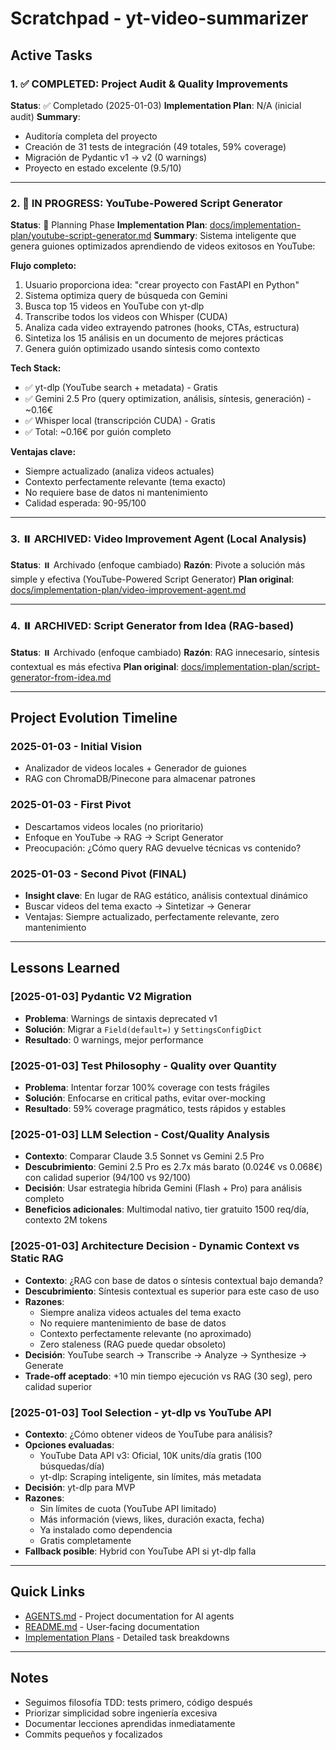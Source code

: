# Scratchpad - yt-video-summarizer

## Active Tasks

### 1. ✅ COMPLETED: Project Audit & Quality Improvements
**Status**: ✅ Completado (2025-01-03)
**Implementation Plan**: N/A (inicial audit)
**Summary**:
- Auditoría completa del proyecto
- Creación de 31 tests de integración (49 totales, 59% coverage)
- Migración de Pydantic v1 → v2 (0 warnings)
- Proyecto en estado excelente (9.5/10)

---

### 2. 🔄 IN PROGRESS: YouTube-Powered Script Generator
**Status**: 🔄 Planning Phase
**Implementation Plan**: [docs/implementation-plan/youtube-script-generator.md](./implementation-plan/youtube-script-generator.md)
**Summary**:
Sistema inteligente que genera guiones optimizados aprendiendo de videos exitosos en YouTube:

**Flujo completo:**
1. Usuario proporciona idea: "crear proyecto con FastAPI en Python"
2. Sistema optimiza query de búsqueda con Gemini
3. Busca top 15 videos en YouTube con yt-dlp
4. Transcribe todos los videos con Whisper (CUDA)
5. Analiza cada video extrayendo patrones (hooks, CTAs, estructura)
6. Sintetiza los 15 análisis en un documento de mejores prácticas
7. Genera guión optimizado usando síntesis como contexto

**Tech Stack:**
- ✅ yt-dlp (YouTube search + metadata) - Gratis
- ✅ Gemini 2.5 Pro (query optimization, análisis, síntesis, generación) - ~0.16€
- ✅ Whisper local (transcripción CUDA) - Gratis
- ✅ Total: ~0.16€ por guión completo

**Ventajas clave:**
- Siempre actualizado (analiza videos actuales)
- Contexto perfectamente relevante (tema exacto)
- No requiere base de datos ni mantenimiento
- Calidad esperada: 90-95/100

---

### 3. ⏸️ ARCHIVED: Video Improvement Agent (Local Analysis)
**Status**: ⏸️ Archivado (enfoque cambiado)
**Razón**: Pivote a solución más simple y efectiva (YouTube-Powered Script Generator)
**Plan original**: [docs/implementation-plan/video-improvement-agent.md](./implementation-plan/video-improvement-agent.md)

---

### 4. ⏸️ ARCHIVED: Script Generator from Idea (RAG-based)
**Status**: ⏸️ Archivado (enfoque cambiado)
**Razón**: RAG innecesario, síntesis contextual es más efectiva
**Plan original**: [docs/implementation-plan/script-generator-from-idea.md](./implementation-plan/script-generator-from-idea.md)

---

## Project Evolution Timeline

### 2025-01-03 - Initial Vision
- Analizador de videos locales + Generador de guiones
- RAG con ChromaDB/Pinecone para almacenar patrones

### 2025-01-03 - First Pivot
- Descartamos videos locales (no prioritario)
- Enfoque en YouTube → RAG → Script Generator
- Preocupación: ¿Cómo query RAG devuelve técnicas vs contenido?

### 2025-01-03 - Second Pivot (FINAL)
- **Insight clave**: En lugar de RAG estático, análisis contextual dinámico
- Buscar videos del tema exacto → Sintetizar → Generar
- Ventajas: Siempre actualizado, perfectamente relevante, zero mantenimiento

---

## Lessons Learned

### [2025-01-03] Pydantic V2 Migration
- **Problema**: Warnings de sintaxis deprecated v1
- **Solución**: Migrar a `Field(default=)` y `SettingsConfigDict`
- **Resultado**: 0 warnings, mejor performance

### [2025-01-03] Test Philosophy - Quality over Quantity
- **Problema**: Intentar forzar 100% coverage con tests frágiles
- **Solución**: Enfocarse en critical paths, evitar over-mocking
- **Resultado**: 59% coverage pragmático, tests rápidos y estables

### [2025-01-03] LLM Selection - Cost/Quality Analysis
- **Contexto**: Comparar Claude 3.5 Sonnet vs Gemini 2.5 Pro
- **Descubrimiento**: Gemini 2.5 Pro es 2.7x más barato (0.024€ vs 0.068€) con calidad superior (94/100 vs 92/100)
- **Decisión**: Usar estrategia híbrida Gemini (Flash + Pro) para análisis completo
- **Beneficios adicionales**: Multimodal nativo, tier gratuito 1500 req/día, contexto 2M tokens

### [2025-01-03] Architecture Decision - Dynamic Context vs Static RAG
- **Contexto**: ¿RAG con base de datos o síntesis contextual bajo demanda?
- **Descubrimiento**: Síntesis contextual es superior para este caso de uso
- **Razones**:
  - Siempre analiza videos actuales del tema exacto
  - No requiere mantenimiento de base de datos
  - Contexto perfectamente relevante (no aproximado)
  - Zero staleness (RAG puede quedar obsoleto)
- **Decisión**: YouTube search → Transcribe → Analyze → Synthesize → Generate
- **Trade-off aceptado**: +10 min tiempo ejecución vs RAG (30 seg), pero calidad superior

### [2025-01-03] Tool Selection - yt-dlp vs YouTube API
- **Contexto**: ¿Cómo obtener videos de YouTube para análisis?
- **Opciones evaluadas**:
  - YouTube Data API v3: Oficial, 10K units/día gratis (100 búsquedas/día)
  - yt-dlp: Scraping inteligente, sin límites, más metadata
- **Decisión**: yt-dlp para MVP
- **Razones**:
  - Sin límites de cuota (YouTube API limitado)
  - Más información (views, likes, duración exacta, fecha)
  - Ya instalado como dependencia
  - Gratis completamente
- **Fallback posible**: Hybrid con YouTube API si yt-dlp falla

---

## Quick Links

- [AGENTS.md](../AGENTS.md) - Project documentation for AI agents
- [README.md](../README.md) - User-facing documentation
- [Implementation Plans](./implementation-plan/) - Detailed task breakdowns

---

## Notes

- Seguimos filosofía TDD: tests primero, código después
- Priorizar simplicidad sobre ingeniería excesiva
- Documentar lecciones aprendidas inmediatamente
- Commits pequeños y focalizados

